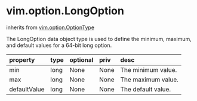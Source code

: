 vim.option.LongOption
=====================
inherits from [vim.option.OptionType](docs/vim.option.OptionType.md)


The LongOption data object type is used to define the minimum, maximum,   and default values for a 64-bit long option.

| property | type | optional | priv | desc |
|:---------|:-----|:---------|:-----|:-----|
| min | long | None | None | The minimum value. |
| max | long | None | None | The maximum value. |
| defaultValue | long | None | None | The default value. |


